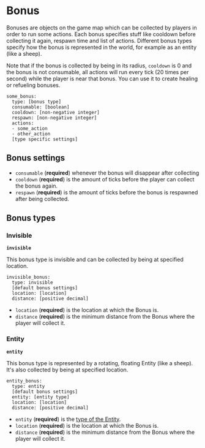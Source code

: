 # Bonus

Bonuses are objects on the game map which can be collected by players in order to run some actions. Each bonus specifies stuff like cooldown before collecting it again, respawn time and list of actions. Different bonus types specify how the bonus is represented in the world, for example as an entity (like a sheep).

Note that if the bonus is collected by being in its radius, `cooldown` is 0 and the bonus is not consumable, all actions will run every tick (20 times per second) while the player is near that bonus. You can use it to create healing or refueling bonuses.

```
some_bonus:
  type: [bonus type]
  consumable: [boolean]
  cooldown: [non-negative integer]
  respawn: [non-negative integer]
  actions:
  - some_action
  - other_action
  [type specific settings]
```

## Bonus settings

* `consumable` (**required**) whenever the bonus will disappear after collecting
* `cooldown` (**required**) is the amount of ticks before the player can collect the bonus again.
* `respawn` (**required**) is the amount of ticks before the bonus is respawned after being collected.

## Bonus types

### Invisible

**`invisible`**

This bonus type is invisible and can be collected by being at specified location.

```
invisible_bonus:
  type: invisible
  [default bonus settings]
  location: [location]
  distance: [positive decimal]
```

* `location` (**required**) is the location at which the Bonus is.
* `distance` (**required**) is the minimum distance from the Bonus where the player will collect it.

### Entity

**`entity`**

This bonus type is represented by a rotating, floating Entity (like a sheep). It's also collected by being at specified location.

```
entity_bonus:
  type: entity
  [default bonus settings]
  entity: [entity type]
  location: [location]
  distance: [positive decimal]
```

* `entity` (**required**) is the [type of the Entity](https://hub.spigotmc.org/javadocs/spigot/org/bukkit/entity/EntityType.html).
* `location` (**required**) is the location at which the Bonus is.
* `distance` (**required**) is the minimum distance from the Bonus where the player will collect it.

